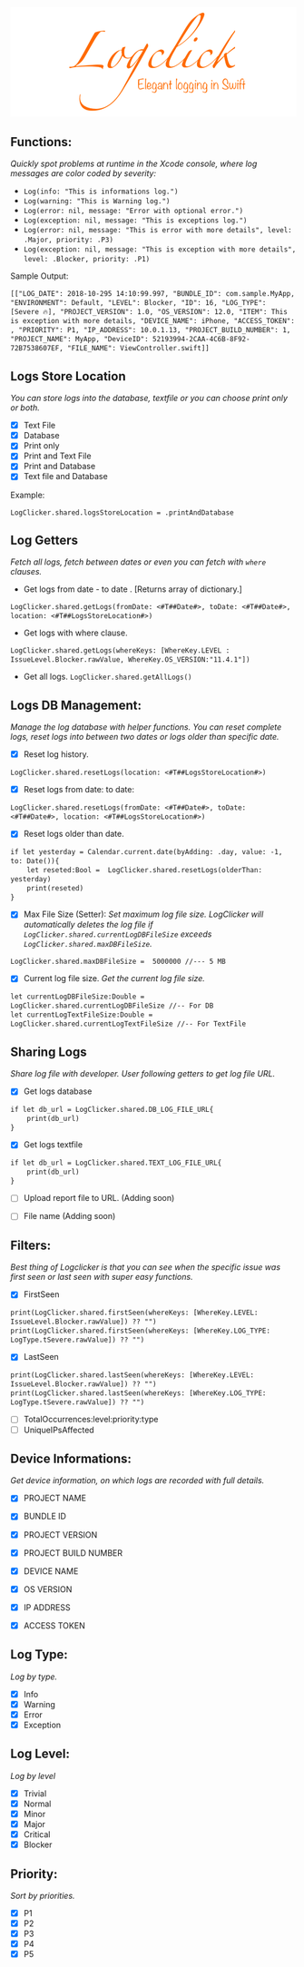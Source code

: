 ![Logclick](https://github.com/AnandKore91/LogClick/blob/master/logclick.png)

## Functions:
*Quickly spot problems at runtime in the Xcode console, where log messages are color coded by severity:*

- `Log(info: "This is informations log.")`
- `Log(warning: "This is Warning log.")`
- `Log(error: nil, message: "Error with optional error.")`
- `Log(exception: nil, message: "This is exceptions log.")`
- `Log(error: nil, message: "This is error with more details", level: .Major, priority: .P3)`
- `Log(exception: nil, message: "This is exception with more details", level: .Blocker, priority: .P1)`

Sample Output:
```
[["LOG_DATE": 2018-10-295 14:10:99.997, "BUNDLE_ID": com.sample.MyApp, "ENVIRONMENT": Default, "LEVEL": Blocker, "ID": 16, "LOG_TYPE": [Severe 🔥], "PROJECT_VERSION": 1.0, "OS_VERSION": 12.0, "ITEM": This is exception with more details, "DEVICE_NAME": iPhone, "ACCESS_TOKEN": , "PRIORITY": P1, "IP_ADDRESS": 10.0.1.13, "PROJECT_BUILD_NUMBER": 1, "PROJECT_NAME": MyApp, "DeviceID": 52193994-2CAA-4C6B-8F92-72B7538607EF, "FILE_NAME": ViewController.swift]]
```

## Logs Store Location
*You can store logs into the database, textfile or you can choose print only or both.*

- [x] Text File
- [x] Database
- [x] Print only
- [x] Print and Text File
- [x] Print and Database
- [x] Text file and Database

Example: 
```
LogClicker.shared.logsStoreLocation = .printAndDatabase
```

## Log Getters
*Fetch all logs, fetch between dates or even you can fetch with `where` clauses.*

- Get logs from date - to date .  [Returns array of dictionary.]
```
LogClicker.shared.getLogs(fromDate: <#T##Date#>, toDate: <#T##Date#>, location: <#T##LogsStoreLocation#>)
```

- Get logs with where clause.
```
LogClicker.shared.getLogs(whereKeys: [WhereKey.LEVEL : IssueLevel.Blocker.rawValue, WhereKey.OS_VERSION:"11.4.1"])
```

- Get all logs.
`LogClicker.shared.getAllLogs()`


## Logs DB Management:
*Manage the log database with helper functions. You can reset complete logs, reset logs into between two dates or logs older than specific date.*

- [x] Reset log history.
```
LogClicker.shared.resetLogs(location: <#T##LogsStoreLocation#>)
```

- [x] Reset logs from date: to date:
```
LogClicker.shared.resetLogs(fromDate: <#T##Date#>, toDate: <#T##Date#>, location: <#T##LogsStoreLocation#>)
```

- [x] Reset logs older than date.
```
if let yesterday = Calendar.current.date(byAdding: .day, value: -1, to: Date()){
    let reseted:Bool =  LogClicker.shared.resetLogs(olderThan: yesterday)
    print(reseted)
}
```

- [x] Max File Size (Setter): 
*Set maximum log file size.* 
*LogClicker will automatically deletes the log file if `LogClicker.shared.currentLogDBFileSize` exceeds `LogClicker.shared.maxDBFileSize`.*
```
LogClicker.shared.maxDBFileSize =  5000000 //--- 5 MB
```

- [x] Current log file size. 
*Get the current log file size.*
```
let currentLogDBFileSize:Double = LogClicker.shared.currentLogDBFileSize //-- For DB
let currentLogTextFileSize:Double = LogClicker.shared.currentLogTextFileSize //-- For TextFile
```

## Sharing Logs
*Share log file with developer. User following getters to get log file URL.*
- [x] Get logs database
```
if let db_url = LogClicker.shared.DB_LOG_FILE_URL{
    print(db_url)
}
```
- [x] Get logs textfile
```
if let db_url = LogClicker.shared.TEXT_LOG_FILE_URL{
    print(db_url)
}
```
    
- [ ] Upload report file to URL. (Adding soon)
- [ ] File name (Adding soon)


## Filters:
*Best thing of Logclicker is that you can see when the specific issue was first seen or last seen with super easy functions.*

- [x] FirstSeen
```
print(LogClicker.shared.firstSeen(whereKeys: [WhereKey.LEVEL: IssueLevel.Blocker.rawValue]) ?? "")
print(LogClicker.shared.firstSeen(whereKeys: [WhereKey.LOG_TYPE: LogType.tSevere.rawValue]) ?? "")
```

- [x] LastSeen
```
print(LogClicker.shared.lastSeen(whereKeys: [WhereKey.LEVEL: IssueLevel.Blocker.rawValue]) ?? "")
print(LogClicker.shared.lastSeen(whereKeys: [WhereKey.LOG_TYPE: LogType.tSevere.rawValue]) ?? "")
```

- [ ] TotalOccurrences:level:priority:type
- [ ] UniqueIPsAffected

## Device Informations:
*Get device information, on which logs are recorded with full details.*

- [x] PROJECT NAME
- [x] BUNDLE ID
- [x] PROJECT VERSION
- [x] PROJECT BUILD NUMBER
- [x] DEVICE NAME
- [x] OS VERSION
- [x] IP ADDRESS
- [x] ACCESS TOKEN


## Log Type:
*Log by type.*

- [x] Info
- [x] Warning
- [x] Error
- [x] Exception

## Log Level:
*Log  by level*

- [x] Trivial
- [x] Normal
- [x] Minor
- [x] Major
- [x] Critical
- [x] Blocker

## Priority:
*Sort  by priorities.*

- [x] P1
- [x] P2
- [x] P3
- [x] P4
- [x] P5
